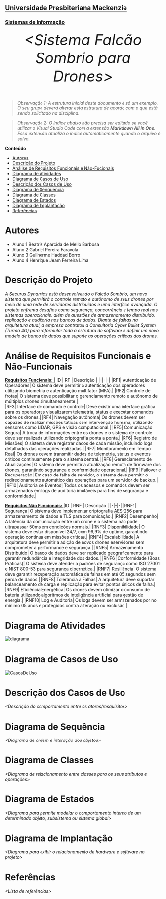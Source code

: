 <h2><a href= "https://www.mackenzie.br">Universidade Presbiteriana Mackenzie</a></h2>
<h3><a href= "https://www.mackenzie.br/graduacao/sao-paulo-higienopolis/sistemas-de-informacao">Sistemas de Informação</a></h3>


<font size="+12"><center>
*&lt;Sistema Falcão Sombrio para Drones&gt;*
</center></font>

>*Observação 1: A estrutura inicial deste documento é só um exemplo. O seu grupo deverá alterar esta estrutura de acordo com o que está sendo solicitado na disciplina.*

>*Observação 2: O índice abaixo não precisa ser editado se você utilizar o Visual Studio Code com a extensão **Markdown All in One**. Essa extensão atualiza o índice automaticamente quando o arquivo é salvo.*

**Conteúdo**

- [Autores](#nome-alunos)
- [Descrição do Projeto](#introdução-do-projeto)
- [Análise de Requisitos Funcionais e Não-Fucionais](#descrição-dos-requisitos)
- [Diagrama de Atividades](#diagrama-de-atividades) 
- [Diagrama de Casos de Uso](#diagrama-de-comportamento-atores)
- [Descrição dos Casos de Uso](#descrição-das-funcões)
- [Diagrama de Senquencia](#diagrama-de-ordem-interações)
- [Diagrama de Classes](#diagrama-orientado-objetos)
- [Diagrama de Estados](#diagrama-estrutura-componente)
- [Diagrama de Implantação](#diagrama-de-hardware-software)
- [Referências](#referências)


# Autores

* Aluno 1 Beatriz Aparcida de Mello Barbosa
* Aluno 2 Gabriel Pereira Faravola
* Aluno 3 Guilherme Haddad Borro
* Aluno 4 Henrique Jeam Ferreira Lima

# Descrição do Projeto

*A Securus Dynamics está desenvolvendo o Falcão Sombrio, um novo sistema que permitirá o controle remoto e autônomo de seus drones por meio de uma rede de servidores distribuídos e uma interface avançada. O projeto enfrenta desafios como segurança, concorrência e tempo real nos sistemas operacionais, além de questões de armazenamento distribuído, replicação e auditoria nos bancos de dados. Diante de falhas na arquitetura atual, a empresa contratou a Consultoria Cyber Bullet System (Turma 4G) para reformular toda a estrutura de software e definir um novo modelo de banco de dados que suporte as operações críticas dos drones.*

# Análise de Requisitos Funcionais e Não-Funcionais

 <ins> **Requisitos Funcionais:** </ins>
| ID | RF | Descrição |
|-|-|-|
|RF1| Autenticação de Operadores| O sistema deve permitir a autenticação dos operadores utilizando biometria e autenticação multifator (MFA).|
|RF2| Controle de frotas| O sistema deve possibilitar o gerenciamento remoto e autônomo de múltiplos drones simultaneamente.|  
|RF3| Interface de comando e controle| Deve existir uma interface gráfica para os operadores visualizarem telemetria, status e executar comandos sobre os drones.|
|RF4| Navegação autônoma| Os drones devem ser capazes de realizar missões táticas sem intervenção humana, utilizando sensores como LIDAR, GPS e visão computacional.|
|RF5| Comunicação Segura| A troca de informações entre os drones e o sistema de controle deve ser realizada utilizando criptografia ponta a ponta.|
|RF6| Registro de Missões| O sistema deve registrar dados de cada missão, incluindo logs detalhados das operações realizadas.|
|RF7| Monitoramento em Tempo Real| Os drones devem transmitir dados de telemetria, status e eventos críticos continuamente para o sistema central.|
|RF8| Gerenciamento de Atualizações| O sistema deve permitir a atualização remota de firmware dos drones, garantindo segurança e conformidade operacional.|
|RF9| Failover e Recuperação| Em caso de falha de servidor, o sistema deve permitir o redirecionamento automático das operações para um servidor de backup.|
|RF10| Auditoria de Eventos| Todos os acessos e comandos devem ser armazenados em logs de auditoria imutáveis para fins de segurança e conformidade.|


 <ins> **Requisitos Não Funcionais:** </ins>
|ID | RNF | Descrição |
|-|-|-|
|RNF1| Segurança| O sistema deve implementar criptografia AES-256 para armazenamento de dados e TLS para comunicação.|
|RNF2| Desempenho| A latência da comunicação entre um drone e o sistema não pode ultrapassar 50ms em condições normais.|
|RNF3| Disponibilidade| O sistema deve estar disponível 24/7, com 99,9% de uptime, garantindo operação contínua em missões críticas.|
|RNF4| Escalabilidade| A arquitetura deve permitir a adição de novos drones eservidores sem comprometer a performance e segurança.|
|RNF5| Armazenamento Distribuído| O banco de dados deve ser replicado geograficamente para garantir redundância e integridade dos dados.|
|RNF6 |Conformidade (Boas Práticas)| O sistema deve atender a padrões de segurança como ISO 27001 e NIST 800-53 para segurança cibernética.|
|RNF7| Resiliência| O sistema deve garantir recuperação automática de falhas em até 05 segundos sem perda de dados.|
|RNF8| Tolerância a Falhas| A arquitetura deve suportar balanceamento de carga e replicação para evitar pontos únicos de falha.|
|RNF9| Eficiência Energética| Os drones devem otimizar o consumo de bateria utilizando algoritmos de inteligência artificial para gestão de energia.|
|RNF10| Log e Auditoria| Os logs devem ser armazenados por no mínimo 05 anos e protegidos contra alteração ou exclusão.|

# Diagrama de Atividades

![diagrama](https://github.com/user-attachments/assets/3441ac48-9478-4d90-aee6-326a47ad287d)

# Diagrama de Casos de Uso

![CasosDeUso](https://github.com/user-attachments/assets/6f8e62ce-7976-4843-aa66-bbe842688690)


# Descrição dos Casos de Uso

*&lt;Descrição do comportamento entre os atores/resquisitos&gt;*

# Diagrama de Sequência

*&lt;Diagrama de ordem e interação dos objetos&gt;*

# Diagrama de Classes

*&lt;Diagrama de relacionamento entre classes para os seus atributos e operações&gt;*

# Diagrama de Estados

*&lt;Diagrama para permite modelar o comportamento interno de um determinado objeto, subsistema ou sistema global&gt;*

# Diagrama de Implantação

*&lt;Diagrama para exibir o relacionamento de hardware e software no projeto&gt;*

# Referências

*&lt;Lista de referências&gt;*
